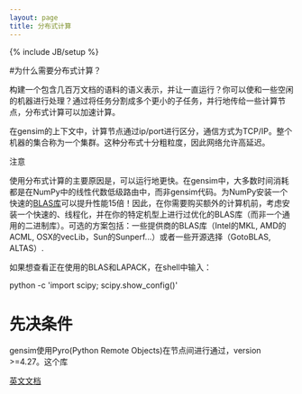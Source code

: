 ```yaml
---
layout: page
title: 分布式计算 
---
```

{% include JB/setup %}

#为什么需要分布式计算？

构建一个包含几百万文档的语料的语义表示，并让一直运行？你可以使和一些空闲的机器进行处理？通过将任务分割成多个更小的子任务，并行地传给一些计算节点，分布式计算可以加速计算。

在gensim的上下文中，计算节点通过ip/port进行区分，通信方式为TCP/IP。整个机器的集合称为一个集群。这种分布式十分粗粒度，因此网络允许高延迟。

注意

使用分布式计算的主要原因是，可以运行地更快。在gensim中，大多数时间消耗都是在NumPy中的线性代数低级路由中，而非gensim代码。为NumPy安装一个快速的[BLAS库](http://en.wikipedia.org/wiki/Basic_Linear_Algebra_Subprograms)可以提升性能15倍！因此，在你需要购买额外的计算机前，考虑安装一个快速的、线程化，并在你的特定机型上进行过优化的BLAS库（而非一个通用的二进制库）。可选的方案包括：一些提供商的BLAS库（Intel的MKL, AMD的ACML, OSX的vecLib，Sun的Sunperf...）或者一些开源选择（GotoBLAS, ALTAS）.

如果想查看正在使用的BLAS和LAPACK，在shell中输入：

python -c 'import scipy; scipy.show_config()'

# 先决条件

gensim使用Pyro(Python Remote Objects)在节点间进行通过，version >=4.27。这个库


[英文文档](http://radimrehurek.com/gensim/distributed.html)
